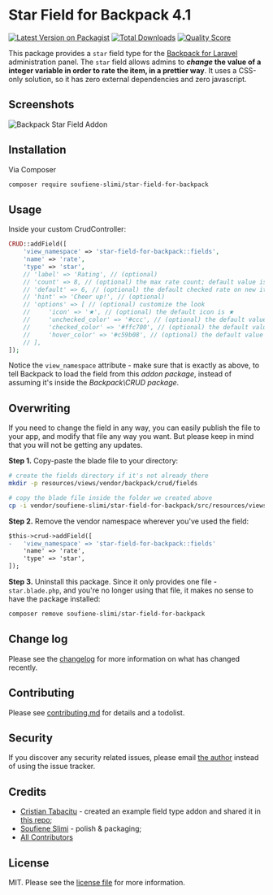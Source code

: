 # Star Field for Backpack 4.1

[![Latest Version on Packagist][ico-version]][link-packagist]
[![Total Downloads][ico-downloads]][link-downloads]
[![Quality Score][ico-score]][link-score]

This package provides a ```star``` field type for the [Backpack for Laravel](https://backpackforlaravel.com/) administration panel. The ```star``` field allows admins to **_change_ the value of a integer variable in order to rate the item, in a prettier way**. It uses a CSS-only solution, so it has zero external dependencies and zero javascript.

## Screenshots

![Backpack Star Field Addon](https://user-images.githubusercontent.com/10948245/79363306-a4a27980-7f3f-11ea-8f66-618f460ef3fc.PNG)

## Installation

Via Composer

``` bash
composer require soufiene-slimi/star-field-for-backpack
```

## Usage

Inside your custom CrudController:

```php
CRUD::addField([
    'view_namespace' => 'star-field-for-backpack::fields',
    'name' => 'rate',
    'type' => 'star',
    // 'label' => 'Rating', // (optional)
    // 'count' => 8, // (optional) the max rate count; default value is 5
    // 'default' => 6, // (optional) the default checked rate on new item creation
    // 'hint' => 'Cheer up!', // (optional)
    // 'options' => [ // (optional) customize the look
    //     'icon' => '★', // (optional) the default icon is ★
    //     'unchecked_color' => '#ccc', // (optional) the default value is #ccc
    //     'checked_color' => '#ffc700', // (optional) the default value is #ffc700
    //     'hover_color' => '#c59b08', // (optional) the default value is #c59b08
    // ],
]);
```

Notice the ```view_namespace``` attribute - make sure that is exactly as above, to tell Backpack to load the field from this _addon package_, instead of assuming it's inside the _Backpack\CRUD package_.


## Overwriting

If you need to change the field in any way, you can easily publish the file to your app, and modify that file any way you want. But please keep in mind that you will not be getting any updates.

**Step 1.** Copy-paste the blade file to your directory:
```bash
# create the fields directory if it's not already there
mkdir -p resources/views/vendor/backpack/crud/fields

# copy the blade file inside the folder we created above
cp -i vendor/soufiene-slimi/star-field-for-backpack/src/resources/views/fields/star.blade.php resources/views/vendor/backpack/crud/fields/star.blade.php
```

**Step 2.** Remove the vendor namespace wherever you've used the field:
```diff
$this->crud->addField([
-   'view_namespace' => 'star-field-for-backpack::fields'
    'name' => 'rate',
    'type' => 'star',
]);
```

**Step 3.** Uninstall this package. Since it only provides one file - ```star.blade.php```, and you're no longer using that file, it makes no sense to have the package installed:
```bash
composer remove soufiene-slimi/star-field-for-backpack
```


## Change log

Please see the [changelog](changelog.md) for more information on what has changed recently.

## Contributing

Please see [contributing.md](contributing.md) for details and a todolist.

## Security

If you discover any security related issues, please email [the author](composer.json) instead of using the issue tracker.

## Credits

- [Cristian Tabacitu](https://github.com/tabacitu) - created an example field type addon and shared it in [this repo](https://github.com/DigitallyHappy/toggle-field-for-backpack);
- [Soufiene Slimi](https://github.com/soufiene-slimi) - polish & packaging;
- [All Contributors][link-contributors]

## License

MIT. Please see the [license file](license.md) for more information.

[ico-version]: https://img.shields.io/packagist/v/soufiene-slimi/star-field-for-backpack.svg
[ico-downloads]: https://img.shields.io/packagist/dt/soufiene-slimi/star-field-for-backpack.svg
[ico-score]: https://img.shields.io/scrutinizer/g/soufiene-slimi/star-field-for-backpack.svg

[link-packagist]: https://packagist.org/packages/soufiene-slimi/star-field-for-backpack
[link-downloads]: https://packagist.org/packages/soufiene-slimi/star-field-for-backpack
[link-score]: https://scrutinizer-ci.com/g/soufiene-slimi/star-field-for-backpack
[link-author]: https://github.com/soufiene-slimi
[link-contributors]: ../../contributors
